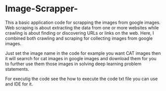 # Image-Scrapper-

This a  basic application code for scrapping the images from google images.
Web scraping is about extracting the data from one or more websites while crawling is about finding or discovering URLs or links on the web. Here, I combined both crawling and scraping for collecting images from google images.

Just set the image name in the code for example you want CAT images then it will searrch for cat images in google images and download them for you to further use them those images in solving deep learning problem statements.

For executig the code see the how to execute the code txt file you can use and IDE for it.


